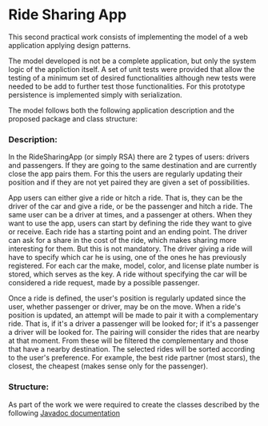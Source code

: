 # Ride Sharing App

This second practical work consists of implementing the model of a web application applying design patterns.

The model developed is not be a complete application, but only the system logic of the appliction itself. A set of unit tests were provided that allow the testing of a minimum set of desired functionalities although new tests were needed to be add to further test those functionalities. For this prototype persistence is implemented simply with serialization. 

The model follows both the following application description and the proposed package and class structure:

### Description: 

In the RideSharingApp (or simply RSA) there are 2 types of users: drivers and passengers. If they are going to the same destination and are currently close the app pairs them. For this the users are regularly updating their position and if they are not yet paired they are given a set of possibilities.

App users can either give a ride or hitch a ride. That is, they can be the driver of the car and give a ride, or be the passenger and hitch a ride. The same user can be a driver at times, and a passenger at others. When they want to use the app, users can start by defining the ride they want to give or receive. Each ride has a starting point and an ending point.
The driver can ask for a share in the cost of the ride, which makes sharing more interesting for them. But this is not mandatory.
The driver giving a ride will have to specify which car he is using, one of the ones he has previously registered. For each car the make, model, color, and license plate number is stored, which serves as the key.
A ride without specifying the car will be considered a ride request, made by a possible passenger.

Once a ride is defined, the user's position is regularly updated since the user, whether passenger or driver, may be on the move.
When a ride's position is updated, an attempt will be made to pair it with a complementary ride. That is, if it's a driver a passenger will be looked for; if it's a passenger a driver will be looked for.
The pairing will consider the rides that are nearby at that moment. From these will be filtered the complementary and those that have a nearby destination.
The selected rides will be sorted according to the user's preference. For example, the best ride partner (most stars), the closest, the cheapest (makes sense only for the passenger).

### Structure:

As part of the work we were required to create the classes described by the following [Javadoc documentation](https://www.dcc.fc.up.pt/~zp/aulas/1819/asw/trabalhos/padroes/api/)

